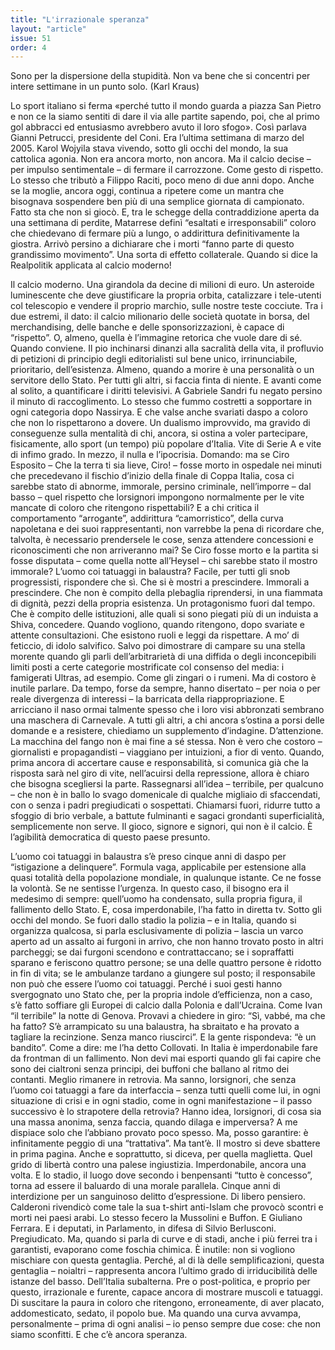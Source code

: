 ```yaml
---
title: "L'irrazionale speranza"
layout: "article"
issue: 51
order: 4
---
```


Sono per la dispersione della stupidità. Non va bene che si concentri per intere settimane in un punto solo. (Karl Kraus)

Lo sport italiano si ferma «perché tutto il mondo guarda a piazza San Pietro e non ce la siamo sentiti di dare il via alle partite sapendo, poi, che al primo gol abbracci ed entusiasmo avrebbero avuto il loro sfogo». Così parlava Gianni Petrucci, presidente del Coni. Era l’ultima settimana di marzo del 2005. Karol Wojyila stava vivendo, sotto gli occhi del mondo, la sua cattolica agonia. Non era ancora morto, non ancora. Ma il calcio decise – per impulso sentimentale – di fermare il carrozzone. Come gesto di rispetto. Lo stesso che tributò a Filippo Raciti, poco meno di due anni dopo. Anche se la moglie, ancora oggi, continua a ripetere come un mantra che bisognava sospendere ben più di una semplice giornata di campionato. Fatto sta che non si giocò. E, tra le schegge della contraddizione aperta da una settimana di perdite, Matarrese definì “esaltati e irresponsabili” coloro che chiedevano di fermare più a lungo, o addirittura definitivamente la giostra. Arrivò persino a dichiarare che i morti “fanno parte di questo grandissimo movimento”. Una sorta di effetto collaterale. Quando si dice la Realpolitik applicata al calcio moderno! 

Il calcio moderno. Una girandola da decine di milioni di euro. Un asteroide luminescente che deve giustificare la propria orbita, catalizzare i tele-utenti col telescopio e vendere il proprio marchio, sulle nostre teste cocciute. Tra i due estremi, il dato: il calcio milionario delle società quotate in borsa, del merchandising, delle banche e delle sponsorizzazioni, è capace di “rispetto”. O, almeno, quella è l’immagine retorica che vuole dare di sé. Quando conviene. Il pio inchinarsi dinanzi alla sacralità della vita, il profluvio di petizioni di principio degli editorialisti sul bene unico, irrinunciabile, prioritario, dell’esistenza. Almeno, quando a morire è una personalità o un servitore dello Stato. Per tutti gli altri, si faccia finta di niente. E avanti come al solito, a quantificare i diritti televisivi. A Gabriele Sandri fu negato persino il minuto di raccoglimento. Lo stesso che fummo costretti a sopportare in ogni categoria dopo Nassirya. E che valse anche svariati daspo a coloro che non lo rispettarono a dovere. Un dualismo improvvido, ma gravido di conseguenze sulla mentalità di chi, ancora, si ostina a voler partecipare, fisicamente, allo sport (un tempo) più popolare d’Italia. Vite di Serie A e vite di infimo grado. In mezzo, il nulla e l’ipocrisia. Domando: ma se Ciro Esposito – Che la terra ti sia lieve, Ciro! – fosse morto in ospedale nei minuti che precedevano il fischio d’inizio della finale di Coppa Italia, cosa ci sarebbe stato di abnorme, immorale, persino criminale, nell’imporre – dal basso – quel rispetto che lorsignori impongono normalmente per le vite mancate di coloro che ritengono rispettabili? E a chi critica il comportamento “arrogante”, addirittura “camorristico”, della curva napoletana e dei suoi rappresentanti, non varrebbe la pena di ricordare che, talvolta, è necessario prendersele le cose, senza attendere concessioni e riconoscimenti che non arriveranno mai? Se Ciro fosse morto e la partita si fosse disputata – come quella notte all’Heysel – chi sarebbe stato il mostro immorale? L’uomo coi tatuaggi in balaustra? Facile, per tutti gli snob progressisti, rispondere che sì. Che si è mostri a prescindere. Immorali a prescindere. Che non è compito della plebaglia riprendersi, in una fiammata di dignità, pezzi della propria esistenza. Un protagonismo fuori dal tempo. Che è compito delle istituzioni, alle quali si sono piegati più di un induista a Shiva, concedere. Quando vogliono, quando ritengono, dopo svariate e attente consultazioni. Che esistono ruoli e leggi da rispettare. A mo’ di feticcio, di idolo salvifico. Salvo poi dimostrare di campare su una stella morente quando gli parli dell’arbitrarietà di una diffida o degli inconcepibili limiti posti a certe categorie mostrificate col consenso del media: i famigerati Ultras, ad esempio. Come gli zingari o i rumeni. Ma di costoro è inutile parlare. Da tempo, forse da sempre, hanno disertato – per noia o per reale divergenza di interessi – la barricata della riappropriazione. E arricciano il naso ormai talmente spesso che i loro visi abbronzati sembrano una maschera di Carnevale. A tutti gli altri, a chi ancora s’ostina a porsi delle domande e a resistere, chiediamo un supplemento d’indagine. D’attenzione. La macchina del fango non è mai fine a sé stessa. Non è vero che costoro – giornalisti e propagandisti – viaggiano per intuizioni, a fior di vento. Quando, prima ancora di accertare cause e responsabilità, si comunica già che la risposta sarà nel giro di vite, nell’acuirsi della repressione, allora è chiaro che bisogna scegliersi la parte. Rassegnarsi all’idea – terribile, per qualcuno – che non è in ballo lo svago domenicale di qualche migliaio di sfaccendati, con o senza i padri pregiudicati o sospettati. Chiamarsi fuori, ridurre tutto a sfoggio di brio verbale, a battute fulminanti e sagaci grondanti superficialità, semplicemente non serve. Il gioco, signore e signori, qui non è il calcio. È l’agibilità democratica di questo paese presunto. 

L’uomo coi tatuaggi in balaustra s’è preso cinque anni di daspo per “istigazione a delinquere”. Formula vaga, applicabile per estensione alla quasi totalità della popolazione mondiale, in qualunque istante. Ce ne fosse la volontà. Se ne sentisse l’urgenza. In questo caso, il bisogno era il medesimo di sempre: quell’uomo ha condensato, sulla propria figura, il fallimento dello Stato. E, cosa imperdonabile, l’ha fatto in diretta tv. Sotto gli occhi del mondo. Se fuori dallo stadio la polizia – e in Italia, quando si organizza qualcosa, si parla esclusivamente di polizia – lascia un varco aperto ad un assalto ai furgoni in arrivo, che non hanno trovato posto in altri parcheggi; se dai furgoni scendono e contrattaccano; se i sopraffatti sparano e feriscono quattro persone; se una delle quattro persone è ridotto in fin di vita; se le ambulanze tardano a giungere sul posto; il responsabile non può che essere l’uomo coi tatuaggi. Perché i suoi gesti hanno svergognato uno Stato che, per la propria indole d’efficienza, non a caso, s’è fatto soffiare gli Europei di calcio dalla Polonia e dall’Ucraina. Come Ivan “il terribile” la notte di Genova. Provavi a chiedere in giro: “Sì, vabbé, ma che ha fatto? S’è arrampicato su una balaustra, ha sbraitato e ha provato a tagliare la recinzione. Senza manco riuscirci”. E la gente rispondeva: “è un bandito”. Come a dire: me l’ha detto Collovati. In Italia è imperdonabile fare da frontman di un fallimento. Non devi mai esporti quando gli fai capire che sono dei cialtroni senza principi, dei buffoni che ballano al ritmo dei contanti. Meglio rimanere in retrovia. Ma sanno, lorsignori, che senza l’uomo coi tatuaggi a fare da interfaccia – senza tutti quelli come lui, in ogni situazione di crisi e in ogni stadio, come in ogni manifestazione – il passo successivo è lo strapotere della retrovia? Hanno idea, lorsignori, di cosa sia una massa anonima, senza faccia, quando dilaga e imperversa? A me dispiace solo che l’abbiano provato poco spesso. Ma, posso garantire: è infinitamente peggio di una “trattativa”. Ma tant’è. Il mostro si deve sbattere in prima pagina. Anche e soprattutto, si diceva, per quella maglietta. Quel grido di libertà contro una palese ingiustizia. Imperdonabile, ancora una volta. E lo stadio, il luogo dove secondo i benpensanti “tutto è concesso”, torna ad essere il baluardo di una morale parallela. Cinque anni di interdizione per un sanguinoso delitto d’espressione. Di libero pensiero. Calderoni rivendicò come tale la sua t-shirt anti-Islam che provocò scontri e morti nei paesi arabi. Lo stesso fecero la Mussolini e Buffon. E Giuliano Ferrara. E i deputati, in Parlamento, in difesa di Silvio Berlusconi. Pregiudicato. Ma, quando si parla di curve e di stadi, anche i più ferrei tra i garantisti, evaporano come foschia chimica. È inutile: non si vogliono mischiare con questa gentaglia. Perché, al di là delle semplificazioni, questa gentaglia – noialtri – rappresenta ancora l’ultimo grado di irriducibilità delle istanze del basso. Dell’Italia subalterna. Pre o post-politica, e proprio per questo, irrazionale e furente, capace ancora di mostrare muscoli e tatuaggi. Di suscitare la paura in coloro che ritengono, erroneamente, di aver placato, addomesticato, sedato, il popolo bue. Ma quando una curva avvampa, personalmente – prima di ogni analisi – io penso sempre due cose: che non siamo sconfitti. E che c’è ancora speranza. 